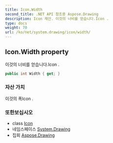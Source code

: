 ```yaml
---
title: Icon.Width
second_title: .NET API 참조용 Aspose.Drawing
description: Icon 재산. 이것의 너비를 얻습니다.Icon .
type: docs
weight: 70
url: /ko/net/system.drawing/icon/width/
---
```

## Icon.Width property

이것의 너비를 얻습니다.Icon .

```csharp
public int Width { get; }
```

### 자산 가치

이것의 폭Icon .

### 또한보십시오

* class [Icon](../)
* 네임스페이스 [System.Drawing](../../icon/)
* 집회 [Aspose.Drawing](../../../)


